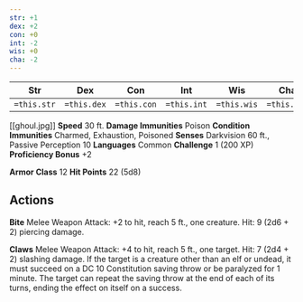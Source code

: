 ```yaml
---
str: +1
dex: +2
con: +0
int: -2
wis: +0
cha: -2
---
```


| Str | Dex | Con | Int | Wis | Cha |
|:---:|:---:|:---:|:---:|:---:|:---:|
| `=this.str` | `=this.dex` | `=this.con` | `=this.int` | `=this.wis` | `=this.cha` |
[[ghoul.jpg]]
**Speed** 30 ft.
**Damage Immunities** Poison
**Condition Immunities** Charmed, Exhaustion, Poisoned
**Senses** Darkvision 60 ft., Passive Perception 10
**Languages** Common
**Challenge** 1 (200 XP)
**Proficiency Bonus** +2

**Armor Class** 12
**Hit Points** 22 (5d8)

## Actions

**Bite** Melee Weapon Attack: +2 to hit, reach 5 ft., one creature. Hit: 9 (2d6 + 2) piercing damage.

**Claws** Melee Weapon Attack: +4 to hit, reach 5 ft., one target. Hit: 7 (2d4 + 2) slashing damage. If the target is a creature other than an elf or undead, it must succeed on a DC 10 Constitution saving throw or be paralyzed for 1 minute. The target can repeat the saving throw at the end of each of its turns, ending the effect on itself on a success.
